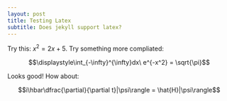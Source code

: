 ```yaml
---
layout: post
title: Testing Latex
subtitle: Does jekyll support latex?
---
```


Try this: $x^2 = 2x + 5$. Try something more compliated:

$$\displaystyle\int_{-\infty}^{\infty}dx\ e^{-x^2} = \sqrt{\pi}$$

Looks good! How about:

$$i\hbar\dfrac{\partial}{\partial t}|\psi\rangle = \hat{H}|\psi\rangle$$

